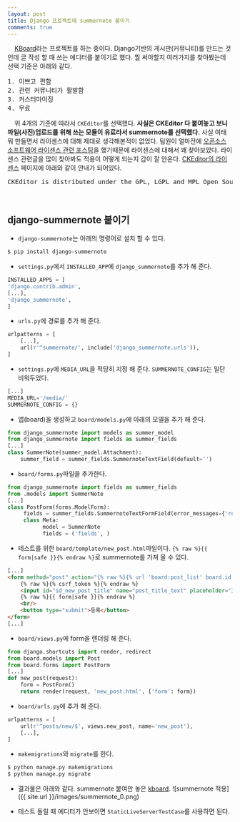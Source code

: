 ```yaml
---
layout: post
title: Django 프로젝트에 summernote 붙이기
comments: true
---
```

&nbsp;&nbsp;&nbsp; [KBoard](https://github.com/kboard/kboard)라는 프로젝트를 하는 중이다. Django기반의 게시판(커뮤니티)를 만드는 것인데 글 작성 할 때 쓰는 에디터를 붙이기로 했다. 뭘 써야할지 여러가지를 찾아봤는데 선택 기준은 아래와 같다.     
<pre>1. 이쁘고 편함
2. 관련 커뮤니티가 활발함
3. 커스터마이징
4. 무료</pre>

&nbsp;&nbsp;&nbsp; 위 4개의 기준에 따라서 `CKEditor`를 선택했다. **사실은 CKEditor 다 붙여놓고 보니 파일(사진)업로드를 위해 쓰는 모듈이 유료라서 summernote를 선택했다.** 사실 여태 뭐 만들면서 라이센스에 대해 제대로 생각해본적이 없었다. 팀원이 얼마전에 [오픈소스 소프트웨어 라이센스 관련 포스팅](http://guswnsxodlf.github.io/blog/develop/software-license)을 했기때문에 라이센스에 대해서 꽤 찾아보았다. 라이센스 관련글을 많이 찾아봐도 적용이 어떻게 되는지 감이 잘 안온다. [CKEditor의 라이센스](http://ckeditor.com/about/license) 페이지에 아래와 같이 안내가 되어있다.     
<pre>CKEditor is distributed under the GPL, LGPL and MPL Open Source licenses.</pre>       
<br/>

## **django-summernote 붙이기**

* `django-summernote`는 아래의 명령어로 설치 할 수 있다.

```bash
$ pip install django-summernote
```

* `settings.py`에서 `INSTALLED_APP`에 `django_summernote`를 추가 해 준다.

```python
INSTALLED_APPS = [
'django.contrib.admin',
[...],
'django_summernote',
]
```

* `urls.py`에 경로를 추가 해 준다.

```python
urlpatterns = [
    [...],
    url(r'^summernote/', include('django_summernote.urls')),
]
```

* `settings.py`에 `MEDIA_URL`을 적당히 지정 해 준다. `SUMMERNOTE_CONFIG`는 일단 비워두었다.

```python
[...]
MEDIA_URL='/media/'
SUMMERNOTE_CONFIG = {}
```

* 앱(board)을 생성하고 `board/models.py`에 아래의 모델을 추가 해 준다.    

```python
from django_summernote import models as summer_model
from django_summernote import fields as summer_fields
[...]
class SummerNote(summer_model.Attachment):
    summer_field = summer_fields.SummernoteTextField(default='')
```

* `board/forms.py`파일을 추가한다.

```python
from django_summernote import fields as summer_fields
from .models import SummerNote
[...]
class PostForm(forms.ModelForm):
     fields = summer_fields.SummernoteTextFormField(error_messages={'required':(u'데이터를 입력해주세요'),})
     class Meta:
           model = SummerNote
           fields = ('fields', )
```

* 테스트를 위한 `board/template/new_post.html`파일이다. `{% raw %}{{ form|safe }}{% endraw %}`로 summernote를 가져 올 수 있다.

```html
[...]
<form method="post" action="{% raw %}{% url 'board:post_list' board.id %}{% endraw %}">
    {% raw %}{% csrf_token %}{% endraw %}
    <input id="id_new_post_title" name="post_title_text" placeholder="Insert Title"/><br/>
    {% raw %}{{ form|safe }}{% endraw %}
    <br/>
    <button type="submit">등록</button>
</form>
[...]
```

* `board/views.py`에 form을 렌더링 해 준다.

```python
from django.shortcuts import render, redirect
from board.models import Post
from board.forms import PostForm
[...]
def new_post(request):
    form = PostForm()
    return render(request, 'new_post.html', {'form': form})
```

* `board/urls.py`에 추가 해 준다.

```python
urlpatterns = [
    url(r'^posts/new/$', views.new_post, name='new_post'),
    [...],
]
```

* `makemigrations`와 `migrate`를 한다.

```bash
$ python manage.py makemigrations
$ python manage.py migrate
```

* 결과물은 아래와 같다. summernote 붙여만 놓은  [kboard](https://github.com/hyesun03/k-board/tree/d1498d997ce2d98bc3532ea334864df0a48b99be).
![summernote 적용]({{ site.url }}/images/summernote_0.png)

* 테스트 돌릴 때 에디터가 안보이면 `StaticLiveServerTestCase`를 사용하면 된다.
